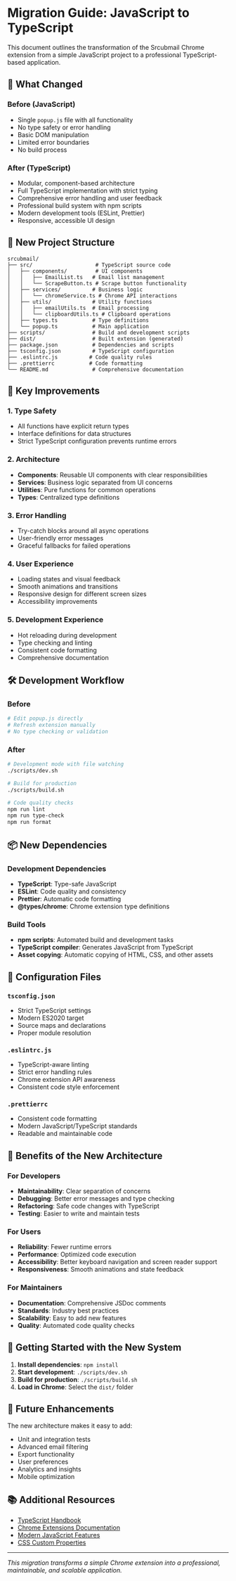 # Migration Guide: JavaScript to TypeScript

This document outlines the transformation of the Srcubmail Chrome extension from a simple JavaScript project to a professional TypeScript-based application.

## 🔄 What Changed

### Before (JavaScript)
- Single `popup.js` file with all functionality
- No type safety or error handling
- Basic DOM manipulation
- Limited error boundaries
- No build process

### After (TypeScript)
- Modular, component-based architecture
- Full TypeScript implementation with strict typing
- Comprehensive error handling and user feedback
- Professional build system with npm scripts
- Modern development tools (ESLint, Prettier)
- Responsive, accessible UI design

## 📁 New Project Structure

```
srcubmail/
├── src/                    # TypeScript source code
│   ├── components/         # UI components
│   │   ├── EmailList.ts   # Email list management
│   │   └── ScrapeButton.ts # Scrape button functionality
│   ├── services/          # Business logic
│   │   └── chromeService.ts # Chrome API interactions
│   ├── utils/             # Utility functions
│   │   ├── emailUtils.ts  # Email processing
│   │   └── clipboardUtils.ts # Clipboard operations
│   ├── types.ts           # Type definitions
│   └── popup.ts           # Main application
├── scripts/               # Build and development scripts
├── dist/                  # Built extension (generated)
├── package.json           # Dependencies and scripts
├── tsconfig.json          # TypeScript configuration
├── .eslintrc.js          # Code quality rules
├── .prettierrc           # Code formatting
└── README.md              # Comprehensive documentation
```

## 🚀 Key Improvements

### 1. **Type Safety**
- All functions have explicit return types
- Interface definitions for data structures
- Strict TypeScript configuration prevents runtime errors

### 2. **Architecture**
- **Components**: Reusable UI components with clear responsibilities
- **Services**: Business logic separated from UI concerns
- **Utilities**: Pure functions for common operations
- **Types**: Centralized type definitions

### 3. **Error Handling**
- Try-catch blocks around all async operations
- User-friendly error messages
- Graceful fallbacks for failed operations

### 4. **User Experience**
- Loading states and visual feedback
- Smooth animations and transitions
- Responsive design for different screen sizes
- Accessibility improvements

### 5. **Development Experience**
- Hot reloading during development
- Type checking and linting
- Consistent code formatting
- Comprehensive documentation

## 🛠️ Development Workflow

### Before
```bash
# Edit popup.js directly
# Refresh extension manually
# No type checking or validation
```

### After
```bash
# Development mode with file watching
./scripts/dev.sh

# Build for production
./scripts/build.sh

# Code quality checks
npm run lint
npm run type-check
npm run format
```

## 📦 New Dependencies

### Development Dependencies
- **TypeScript**: Type-safe JavaScript
- **ESLint**: Code quality and consistency
- **Prettier**: Automatic code formatting
- **@types/chrome**: Chrome extension type definitions

### Build Tools
- **npm scripts**: Automated build and development tasks
- **TypeScript compiler**: Generates JavaScript from TypeScript
- **Asset copying**: Automatic copying of HTML, CSS, and other assets

## 🔧 Configuration Files

### `tsconfig.json`
- Strict TypeScript settings
- Modern ES2020 target
- Source maps and declarations
- Proper module resolution

### `.eslintrc.js`
- TypeScript-aware linting
- Strict error handling rules
- Chrome extension API awareness
- Consistent code style enforcement

### `.prettierrc`
- Consistent code formatting
- Modern JavaScript/TypeScript standards
- Readable and maintainable code

## 🎯 Benefits of the New Architecture

### For Developers
- **Maintainability**: Clear separation of concerns
- **Debugging**: Better error messages and type checking
- **Refactoring**: Safe code changes with TypeScript
- **Testing**: Easier to write and maintain tests

### For Users
- **Reliability**: Fewer runtime errors
- **Performance**: Optimized code execution
- **Accessibility**: Better keyboard navigation and screen reader support
- **Responsiveness**: Smooth animations and state feedback

### For Maintainers
- **Documentation**: Comprehensive JSDoc comments
- **Standards**: Industry best practices
- **Scalability**: Easy to add new features
- **Quality**: Automated code quality checks

## 🚀 Getting Started with the New System

1. **Install dependencies**: `npm install`
2. **Start development**: `./scripts/dev.sh`
3. **Build for production**: `./scripts/build.sh`
4. **Load in Chrome**: Select the `dist/` folder

## 🔮 Future Enhancements

The new architecture makes it easy to add:
- Unit and integration tests
- Advanced email filtering
- Export functionality
- User preferences
- Analytics and insights
- Mobile optimization

## 📚 Additional Resources

- [TypeScript Handbook](https://www.typescriptlang.org/docs/)
- [Chrome Extensions Documentation](https://developer.chrome.com/docs/extensions/)
- [Modern JavaScript Features](https://developer.mozilla.org/en-US/docs/Web/JavaScript)
- [CSS Custom Properties](https://developer.mozilla.org/en-US/docs/Web/CSS/Using_CSS_custom_properties)

---

*This migration transforms a simple Chrome extension into a professional, maintainable, and scalable application.*
